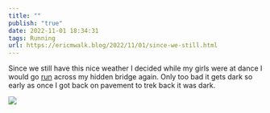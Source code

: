 ```yaml
---
title: ""
publish: "true"
date: 2022-11-01 18:34:31
tags: Running
url: https://ericmwalk.blog/2022/11/01/since-we-still.html
---
```


Since we still have this nice weather I decided while my girls were at dance I would go [run](http://www.strava.com/activities/8055271654) across my hidden bridge again. Only too bad it gets dark so early as once I got back on pavement to trek back it was dark.


![](https://ericmwalk.blog/uploads/2022/b297bb8a54.jpg)